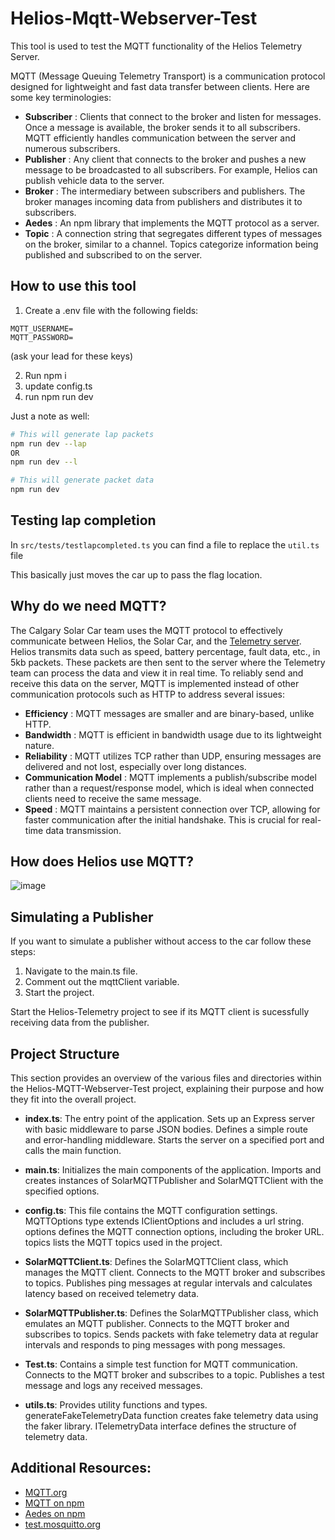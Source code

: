 # Helios-Mqtt-Webserver-Test

This tool is used to test the MQTT functionality of the Helios Telemetry Server.

MQTT (Message Queuing Telemetry Transport) is a communication protocol designed for lightweight and fast data transfer between clients. Here are some key terminologies:

- **Subscriber** : Clients that connect to the broker and listen for messages. Once a message is available, the broker sends it to all subscribers. MQTT efficiently handles communication between the server and numerous subscribers.
- **Publisher** : Any client that connects to the broker and pushes a new message to be broadcasted to all subscribers. For example, Helios can publish vehicle data to the server.
- **Broker** : The intermediary between subscribers and publishers. The broker manages incoming data from publishers and distributes it to subscribers.
- **Aedes** : An npm library that implements the MQTT protocol as a server.
- **Topic** : A connection string that segregates different types of messages on the broker, similar to a channel. Topics categorize information being published and subscribed to on the server.

## How to use this tool

1. Create a .env file with the following fields:

```
MQTT_USERNAME=
MQTT_PASSWORD=
```

(ask your lead for these keys)

2. Run npm i
3. update config.ts
4. run npm run dev

Just a note as well:

```bash
# This will generate lap packets
npm run dev --lap
OR
npm run dev --l

# This will generate packet data
npm run dev
```

## Testing lap completion

In `src/tests/testlapcompleted.ts` you can find a file to replace the `util.ts` file

This basically just moves the car up to pass the flag location.

## Why do we need MQTT?

The Calgary Solar Car team uses the MQTT protocol to effectively communicate between Helios, the Solar Car, and the [Telemetry server](https://github.com/UCSolarCarTeam/Helios-Telemetry). Helios transmits data such as speed, battery percentage, fault data, etc., in 5kb packets. These packets are then sent to the server where the Telemetry team can process the data and view it in real time. To reliably send and receive this data on the server, MQTT is implemented instead of other communication protocols such as HTTP to address several issues:

- **Efficiency** : MQTT messages are smaller and are binary-based, unlike HTTP.
- **Bandwidth** : MQTT is efficient in bandwidth usage due to its lightweight nature.
- **Reliability** : MQTT utilizes TCP rather than UDP, ensuring messages are delivered and not lost, especially over long distances.
- **Communication Model** : MQTT implements a publish/subscribe model rather than a request/response model, which is ideal when connected clients need to receive the same message.
- **Speed** : MQTT maintains a persistent connection over TCP, allowing for faster communication after the initial handshake. This is crucial for real-time data transmission.

## How does Helios use MQTT?

![image](https://github.com/user-attachments/assets/bb974244-1b7d-4f4d-ad68-38afd6089c53)

## Simulating a Publisher

If you want to simulate a publisher without access to the car follow these steps:

1. Navigate to the main.ts file.
1. Comment out the mqttClient variable.
1. Start the project.

Start the Helios-Telemetry project to see if its MQTT client is sucessfully receiving data from the publisher.

## Project Structure

This section provides an overview of the various files and directories within the Helios-MQTT-Webserver-Test project, explaining their purpose and how they fit into the overall project.

- **index.ts**: The entry point of the application.
  Sets up an Express server with basic middleware to parse JSON bodies.
  Defines a simple route and error-handling middleware.
  Starts the server on a specified port and calls the main function.

- **main.ts**: Initializes the main components of the application.
  Imports and creates instances of SolarMQTTPublisher and SolarMQTTClient with the specified options.

- **config.ts**: This file contains the MQTT configuration settings.
  MQTTOptions type extends IClientOptions and includes a url string.
  options defines the MQTT connection options, including the broker URL.
  topics lists the MQTT topics used in the project.

- **SolarMQTTClient.ts**: Defines the SolarMQTTClient class, which manages the MQTT client.
  Connects to the MQTT broker and subscribes to topics.
  Publishes ping messages at regular intervals and calculates latency based on received telemetry data.

- **SolarMQTTPublisher.ts**: Defines the SolarMQTTPublisher class, which emulates an MQTT publisher.
  Connects to the MQTT broker and subscribes to topics.
  Sends packets with fake telemetry data at regular intervals and responds to ping messages with pong messages.

- **Test.ts**: Contains a simple test function for MQTT communication.
  Connects to the MQTT broker and subscribes to a topic.
  Publishes a test message and logs any received messages.

- **utils.ts**: Provides utility functions and types.
  generateFakeTelemetryData function creates fake telemetry data using the faker library.
  ITelemetryData interface defines the structure of telemetry data.

## Additional Resources:

- [MQTT.org](https://mqtt.org/)
- [MQTT on npm](https://www.npmjs.com/package/mqtt)
- [Aedes on npm](https://www.npmjs.com/package/aedes)
- [test.mosquitto.org](https://test.mosquitto.org/)
